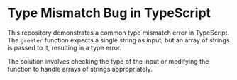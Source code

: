 # Type Mismatch Bug in TypeScript

This repository demonstrates a common type mismatch error in TypeScript. The `greeter` function expects a single string as input, but an array of strings is passed to it, resulting in a type error.

The solution involves checking the type of the input or modifying the function to handle arrays of strings appropriately.